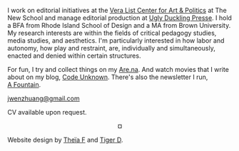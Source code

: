 I work on editorial initiatives at the [Vera List Center for Art & Politics](https://veralistcenter.org/) at The New School and manage editorial production at [Ugly Duckling Presse](https://uglyducklingpresse.org). I hold a BFA from Rhode Island School of Design and a MA from Brown University. My research interests are within the fields of critical pedagogy studies, media studies, and aesthetics. I'm particularly interested in how labor and autonomy, how play and restraint, are, individually and simultaneously, enacted and denied within certain structures. 

For fun, I try and collect things on my [Are.na](https://www.are.na/wen-z). And watch movies that I write about on my blog, [Code Unknown](https://code-unknown.com/). There's also the newsletter I run, [A&nbsp;Fountain](https://afountain.substack.com/).

jwenzhuang@gmail.com

CV available upon request. 

<p style="text-align: center;">¤</p>

Website design by [Theïa F](https://rangement.github.io) and [Tiger D](https://www.tiger.exposed).